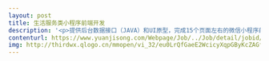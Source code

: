 ```yaml
---                
layout: post       
title: 生活服务类小程序前端开发           
description: '<p>提供后台数据接口（JAVA）和UI原型，完成15个页面左右的微信小程序前端页面实现<br/>要求：<br/>1.有小程序开发经验，熟悉小程序端相关规则<br/>2.具备15天左右完成项目的时间</p>'     
contenturl: https://www.yuanjisong.com/Webpage/Job/../Job/detail/jobid/101481      
img: http://thirdwx.qlogo.cn/mmopen/vi_32/eu0LrQfGaeE2WcicyXqpGByKcZAGfaPShP2EpvM6Gb93uRbiaUia75cLTicm8DT1jfMRQpPR5ywTzeNbyNwhSymx2w/132             
---                 
```

